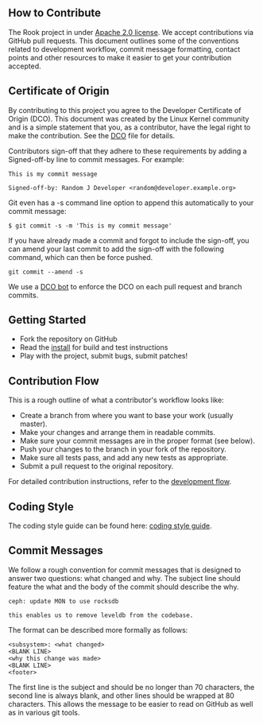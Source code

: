 ## How to Contribute

The Rook project in under [Apache 2.0 license](LICENSE). We accept contributions via
GitHub pull requests. This document outlines some of the conventions related to
development workflow, commit message formatting, contact points and other
resources to make it easier to get your contribution accepted.

## Certificate of Origin

By contributing to this project you agree to the Developer Certificate of
Origin (DCO). This document was created by the Linux Kernel community and is a
simple statement that you, as a contributor, have the legal right to make the
contribution. See the [DCO](DCO) file for details.

Contributors sign-off that they adhere to these requirements by adding a
Signed-off-by line to commit messages. For example:

```
This is my commit message

Signed-off-by: Random J Developer <random@developer.example.org>
```

Git even has a -s command line option to append this automatically to your
commit message:

```
$ git commit -s -m 'This is my commit message'
```

If you have already made a commit and forgot to include the sign-off, you can amend your last commit
to add the sign-off with the following command, which can then be force pushed.

```
git commit --amend -s
```

We use a [DCO bot](https://github.com/apps/dco) to enforce the DCO on each pull
request and branch commits.

## Getting Started

- Fork the repository on GitHub
- Read the [install](INSTALL.md) for build and test instructions
- Play with the project, submit bugs, submit patches!

## Contribution Flow

This is a rough outline of what a contributor's workflow looks like:

- Create a branch from where you want to base your work (usually master).
- Make your changes and arrange them in readable commits.
- Make sure your commit messages are in the proper format (see below).
- Push your changes to the branch in your fork of the repository.
- Make sure all tests pass, and add any new tests as appropriate.
- Submit a pull request to the original repository.

For detailed contribution instructions, refer to the [development flow](Documentation/development-flow.md).

## Coding Style

The coding style guide can be found here: [coding style guide](Documentation/coding-style.md).

## Commit Messages

We follow a rough convention for commit messages that is designed to answer two
questions: what changed and why. The subject line should feature the what and
the body of the commit should describe the why.

```
ceph: update MON to use rocksdb

this enables us to remove leveldb from the codebase.
```

The format can be described more formally as follows:

```
<subsystem>: <what changed>
<BLANK LINE>
<why this change was made>
<BLANK LINE>
<footer>
```

The first line is the subject and should be no longer than 70 characters, the
second line is always blank, and other lines should be wrapped at 80 characters.
This allows the message to be easier to read on GitHub as well as in various
git tools.
